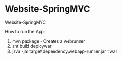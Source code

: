 Website-SpringMVC
=================

Website-SpringMVC

How to run the App:
1) mvn package - Creates a webrunner
2) ant build deploywar
3) java -jar target\dependency\webapp-runner.jar *.war
